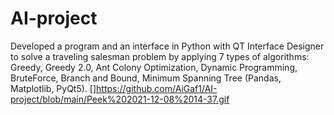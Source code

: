 # AI-project

Developed a program and an interface in Python with QT Interface Designer to solve a traveling salesman problem by applying 7 types of algorithms: Greedy, Greedy 2.0, Ant Colony Optimization, Dynamic Programming, BruteForce, Branch and Bound, Minimum Spanning Tree (Pandas, Matplotlib, PyQt5).
[]https://github.com/AiGaf1/AI-project/blob/main/Peek%202021-12-08%2014-37.gif
